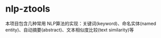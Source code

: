 # nlp-ztools
本项目包含几种常用 NLP算法的实现：关键词(keyword)、命名实体(named entity)、自动摘要(abstract)、文本相似度比较(text similarity)等
